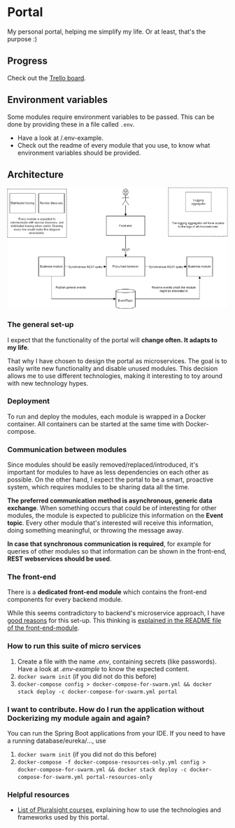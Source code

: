 # Portal
My personal portal, helping me simplify my life. Or at least, that's the purpose :)

## Progress
Check out the [Trello board](https://trello.com/b/LlzGuRM3/portal).

## Environment variables
Some modules require environment variables to be passed.
This can be done by providing these in a file called `.env`.

* Have a look at /.env-example.
* Check out the readme of every module that you use, to know what environment variables should be provided.

## Architecture
![High-level-architecure](documentation/high-level-architecture.png)

### The general set-up
I expect that the functionality of the portal will **change often. It adapts to my life**.

That why I have chosen to design the portal as microservices. The goal is to easily write new functionality and disable unused modules. This decision allows me to use different technologies, making it interesting to toy around with new technology hypes.

### Deployment
To run and deploy the modules, each module is wrapped in a Docker container. All containers can be started at the same time with Docker-compose.

### Communication between modules
Since modules should be easily removed/replaced/introduced, it's important for modules to have as less dependencies on each other as possible. On the other hand, I expect the portal to be a smart, proactive system, which requires modules to be sharing data all the time.

**The preferred communication method is asynchronous, generic data exchange**. When something occurs that could be of interesting for other modules, the module is expected to publicize this information on the **Event topic**. Every other module that's interested will receive this information, doing something meaningful, or throwing the message away.

**In case that synchronous communication is required**, for example for queries of other modules so that information can be shown in the front-end, **REST  webservices should be used**. 

### The front-end
There is a **dedicated front-end module** which contains the front-end components for every backend module.

While this seems contradictory to backend's microservice approach, I have [good reasons](https://github.com/stainii/portal-front-end) for this set-up. This thinking is [explained in the README file of the front-end-module](https://github.com/stainii/portal-front-end).


### How to run this suite of micro services
1. Create a file with the name *.env*, containing secrets (like passwords). Have a look at *.env-example* to know the expected content.
1. `docker swarm init` (if you did not do this before)
1. `docker-compose config > docker-compose-for-swarm.yml && docker stack deploy -c docker-compose-for-swarm.yml portal`

### I want to contribute. How do I run the application without Dockerizing my module again and again?
You can run the Spring Boot applications from your IDE. If you need to have a running database/eureka/..., use

1. `docker swarm init` (if you did not do this before)
1. `docker-compose -f docker-compose-resources-only.yml config > docker-compose-for-swarm.yml && docker stack deploy -c docker-compose-for-swarm.yml portal-resources-only`

### Helpful resources
* [List of Pluralsight courses](https://app.pluralsight.com/channels/details/f975a3ba-648f-401a-851c-0ab47fe552c1?s=1), explaining how to use the technologies and frameworks used by this portal.